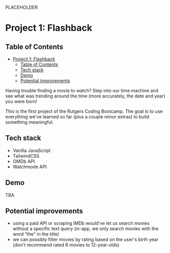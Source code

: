 PLACEHOLDER

# Project 1: Flashback

## Table of Contents

- [Project 1: Flashback](#project-1-flashback)
  - [Table of Contents](#table-of-contents)
  - [Tech stack](#tech-stack)
  - [Demo](#demo)
  - [Potential improvements](#potential-improvements)

Having trouble finding a movie to watch? Step into our time machine and see what was trending around the time (more accurately, the date and year) you were born!

This is the first project of the Rutgers Coding Bootcamp. The goal is to use everything we've learned so far (plus a couple minor extras) to build something meaningful.

## Tech stack

-  Vanilla JavaScript
-  TailwindCSS
-  OMDb API
-  Watchmode API

## Demo

TBA

## Potential improvements

-  using a paid API or scraping IMDb would've let us search movies without a specific text query (in-app, we only search movies with the word "the" in the title)
-  we can possibly filter movies by rating based on the user's birth year (don't recommend rated R movies to 12-year-olds)
